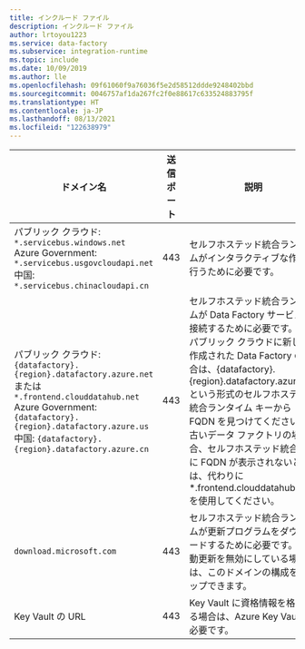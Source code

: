 ```yaml
---
title: インクルード ファイル
description: インクルード ファイル
author: lrtoyou1223
ms.service: data-factory
ms.subservice: integration-runtime
ms.topic: include
ms.date: 10/09/2019
ms.author: lle
ms.openlocfilehash: 09f61060f9a76036f5e2d58512ddde9248402bbd
ms.sourcegitcommit: 0046757af1da267fc2f0e88617c633524883795f
ms.translationtype: HT
ms.contentlocale: ja-JP
ms.lasthandoff: 08/13/2021
ms.locfileid: "122638979"
---
```

| ドメイン名                                          | 送信ポート | 説明                |
| ----------------------------------------------------- | -------------- | ---------------------------|
| パブリック クラウド: `*.servicebus.windows.net` <br> Azure Government: `*.servicebus.usgovcloudapi.net` <br> 中国: `*.servicebus.chinacloudapi.cn`   | 443            | セルフホステッド統合ランタイムがインタラクティブな作成を行うために必要です。 |
| パブリック クラウド: `{datafactory}.{region}.datafactory.azure.net`<br> または `*.frontend.clouddatahub.net` <br> Azure Government: `{datafactory}.{region}.datafactory.azure.us` <br> 中国: `{datafactory}.{region}.datafactory.azure.cn` | 443            | セルフホステッド統合ランタイムが Data Factory サービスに接続するために必要です。 <br>パブリック クラウドに新しく作成された Data Factory の場合は、{datafactory}.{region}.datafactory.azure.net という形式のセルフホステッド統合ランタイム キーから FQDN を見つけてください。 古いデータ ファクトリの場合、セルフホステッド統合キーに FQDN が表示されないときは、代わりに *.frontend.clouddatahub.net を使用してください。 |
| `download.microsoft.com`    | 443            | セルフホステッド統合ランタイムが更新プログラムをダウンロードするために必要です。 自動更新を無効にしている場合は、このドメインの構成をスキップできます。 |
| Key Vault の URL | 443           | Key Vault に資格情報を格納する場合は、Azure Key Vault に必要です。 |
